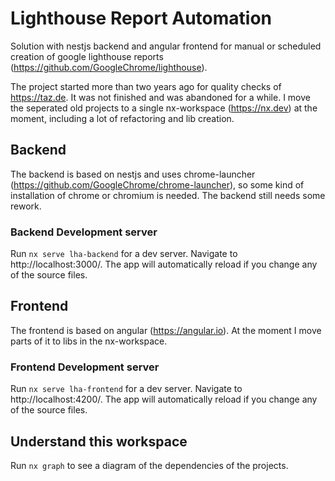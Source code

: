 # Lighthouse Report Automation

Solution with nestjs backend and angular frontend for manual or scheduled creation of google lighthouse reports (https://github.com/GoogleChrome/lighthouse).

The project started more than two years ago for quality checks of https://taz.de.
It was not finished and was abandoned for a while.
I move the seperated old projects to a single nx-workspace (https://nx.dev) at the moment, including a lot of refactoring and lib creation.

## Backend

The backend is based on nestjs and uses chrome-launcher (https://github.com/GoogleChrome/chrome-launcher), so some kind of installation of chrome or chromium is needed.
The backend still needs some rework.

### Backend Development server

Run `nx serve lha-backend` for a dev server. Navigate to http://localhost:3000/. The app will automatically reload if you change any of the source files.

## Frontend

The frontend is based on angular (https://angular.io).
At the moment I move parts of it to libs in the nx-workspace.

### Frontend Development server

Run `nx serve lha-frontend` for a dev server. Navigate to http://localhost:4200/. The app will automatically reload if you change any of the source files.

## Understand this workspace

Run `nx graph` to see a diagram of the dependencies of the projects.
